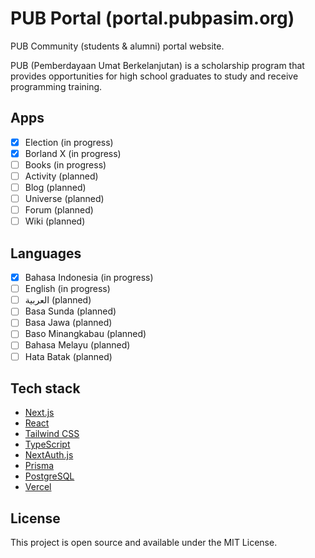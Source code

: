 # PUB Portal (portal.pubpasim.org)

PUB Community (students & alumni) portal website.

PUB (Pemberdayaan Umat Berkelanjutan) is a scholarship program that provides opportunities for high school graduates to study and receive programming training.

## Apps
- [x] Election (in progress)
- [x] Borland X (in progress)
- [ ] Books (in progress)
- [ ] Activity (planned)
- [ ] Blog (planned)
- [ ] Universe (planned)
- [ ] Forum (planned)
- [ ] Wiki (planned)

## Languages
- [x] Bahasa Indonesia (in progress)
- [ ] English (in progress)
- [ ] العربية (planned)
- [ ] Basa Sunda (planned)
- [ ] Basa Jawa (planned)
- [ ] Baso Minangkabau (planned)
- [ ] Bahasa Melayu (planned)
- [ ] Hata Batak (planned)

## Tech stack

- [Next.js](https://nextjs.org/)
- [React](https://reactjs.org/)
- [Tailwind CSS](https://tailwindcss.com/)
- [TypeScript](https://www.typescriptlang.org/)
- [NextAuth.js](https://next-auth.js.org/)
- [Prisma](https://www.prisma.io/)
- [PostgreSQL](https://www.postgresql.org/)
- [Vercel](https://vercel.com/)

## License

This project is open source and available under the MIT License.